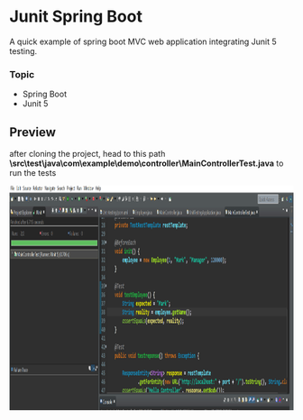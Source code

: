 # Junit Spring Boot
A quick example of spring boot MVC web application integrating Junit 5 testing.
<h3>Topic</h3>
<ul>
  <li>Spring Boot</li>
  <li>Junit 5</l1>
</ul>  

<h2>Preview</h2>
<p>after cloning the project, head to this path <strong>\src\test\java\com\example\demo\controller\MainControllerTest.java</strong>   to run the tests</p>

<img height="399" width="1024" src="junit.png">
